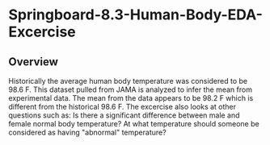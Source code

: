 # Springboard-8.3-Human-Body-EDA-Excercise

## Overview

Historically the average human body temperature was considered to be 98.6 F. This dataset pulled from JAMA is analyzed to infer the mean from experimental data. The mean from the data appears to be 98.2 F which is different from the historical 98.6 F. The excercise also looks at other questions such as: Is there a significant difference between male and female normal body temperature? At what temperature should someone be considered as having "abnormal" temperature? 
